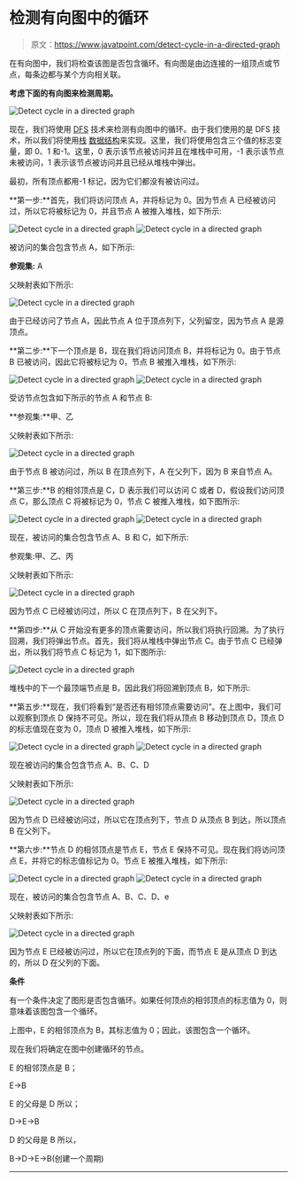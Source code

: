 # 检测有向图中的循环

> 原文：<https://www.javatpoint.com/detect-cycle-in-a-directed-graph>

在有向图中，我们将检查该图是否包含循环。有向图是由边连接的一组顶点或节点，每条边都与某个方向相关联。

**考虑下面的有向图来检测周期。**

![Detect cycle in a directed graph](img/8ef8f6be67520fcd15e533d89e3eefae.png)

现在，我们将使用 [DFS](https://www.javatpoint.com/depth-first-search-algorithm) 技术来检测有向图中的循环。由于我们使用的是 DFS 技术，所以我们将使用[栈](https://www.javatpoint.com/data-structure-stack) [数据结构](https://www.javatpoint.com/data-structure-tutorial)来实现。这里，我们将使用包含三个值的标志变量，即 0、1 和-1。这里，0 表示该节点被访问并且在堆栈中可用，-1 表示该节点未被访问，1 表示该节点被访问并且已经从堆栈中弹出。

最初，所有顶点都用-1 标记，因为它们都没有被访问过。

**第一步:**首先，我们将访问顶点 A，并将标记为 0。因为节点 A 已经被访问过，所以它将被标记为 0，并且节点 A 被推入堆栈，如下所示:

![Detect cycle in a directed graph](img/9f659b5922dfdc176e72655280244568.png)
![Detect cycle in a directed graph](img/2cb0245214565f717c3a87659ac65040.png)

被访问的集合包含节点 A，如下所示:

**参观集:** A

父映射表如下所示:

![Detect cycle in a directed graph](img/2f3a5afe500afdd44459302b8ed6dd56.png)

由于已经访问了节点 A，因此节点 A 位于顶点列下，父列留空，因为节点 A 是源顶点。

**第二步:**下一个顶点是 B，现在我们将访问顶点 B，并将标记为 0。由于节点 B 已被访问，因此它将被标记为 0，节点 B 被推入堆栈，如下所示:

![Detect cycle in a directed graph](img/833206ece9149b2e826742efed3dfb4e.png)
![Detect cycle in a directed graph](img/1073a48003b7435d89af242fdb167363.png)

受访节点包含如下所示的节点 A 和节点 B:

**参观集:**甲、乙

父映射表如下所示:

![Detect cycle in a directed graph](img/d802440ae18991fa224ff72cefb34358.png)

由于节点 B 被访问过，所以 B 在顶点列下，A 在父列下，因为 B 来自节点 A。

**第三步:**B 的相邻顶点是 C，D 表示我们可以访问 C 或者 D，假设我们访问顶点 C，那么顶点 C 将被标记为 0，节点 C 被推入堆栈，如下图所示:

![Detect cycle in a directed graph](img/3b1cb64b20f00406d0c7a79800693e11.png)
![Detect cycle in a directed graph](img/345408258c34f4e51ed40f47220bec96.png)

现在，被访问的集合包含节点 A、B 和 C，如下所示:

参观集:甲、乙、丙

父映射表如下所示:

![Detect cycle in a directed graph](img/7a6f4e8d58895973aa6ee8d0e4ee550b.png)

因为节点 C 已经被访问过，所以 C 在顶点列下，B 在父列下。

**第四步:**从 C 开始没有更多的顶点需要访问，所以我们将执行回溯。为了执行回溯，我们将弹出节点。首先，我们将从堆栈中弹出节点 C。由于节点 C 已经弹出，所以我们将节点 C 标记为 1，如下图所示:

![Detect cycle in a directed graph](img/b9499ef970248760ae5d95cec694fc06.png)

堆栈中的下一个最顶端节点是 B，因此我们将回溯到顶点 B，如下所示:

**第五步:**现在，我们将看到“是否还有相邻顶点需要访问”。在上图中，我们可以观察到顶点 D 保持不可见。所以，现在我们将从顶点 B 移动到顶点 D，顶点 D 的标志值现在变为 0，顶点 D 被推入堆栈，如下所示:

![Detect cycle in a directed graph](img/22cc6c908546c286719fc8dd044eadbc.png)
![Detect cycle in a directed graph](img/a8d23d4ec594bf4f1b16fb0fd87236e9.png)

现在被访问的集合包含节点 A、B、C、D

父映射表如下所示:

![Detect cycle in a directed graph](img/f552f3a92f7605112a615ce9eadf35c8.png)

因为节点 D 已经被访问过，所以它在顶点列下，节点 D 从顶点 B 到达，所以顶点 B 在父列下。

**第六步:**节点 D 的相邻顶点是节点 E，节点 E 保持不可见。现在我们将访问顶点 E，并将它的标志值标记为 0。节点 E 被推入堆栈，如下所示:

![Detect cycle in a directed graph](img/9cf068dcd32f785e27192fa09c5d88c1.png)
![Detect cycle in a directed graph](img/c465d7832fbca8778d856681f16fb555.png)

现在，被访问的集合包含节点 A、B、C、D、e

父映射表如下所示:

![Detect cycle in a directed graph](img/db21d3cde753acf421d9283d53b14432.png)

因为节点 E 已经被访问过，所以它在顶点列的下面，而节点 E 是从顶点 D 到达的，所以 D 在父列的下面。

**条件**

有一个条件决定了图形是否包含循环。如果任何顶点的相邻顶点的标志值为 0，则意味着该图包含一个循环。

上图中，E 的相邻顶点为 B，其标志值为 0；因此，该图包含一个循环。

现在我们将确定在图中创建循环的节点。

E 的相邻顶点是 B；

E->B

E 的父母是 D 所以；

D->E->B

D 的父母是 B 所以，

B->D->E->B(创建一个周期)

* * *